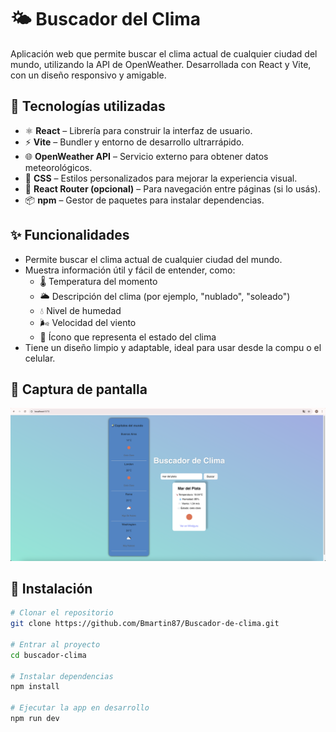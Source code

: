 # 🌤️ Buscador del Clima

Aplicación web que permite buscar el clima actual de cualquier ciudad del mundo, utilizando la API de OpenWeather. Desarrollada con React y Vite, con un diseño responsivo y amigable.

## 🚀 Tecnologías utilizadas

- ⚛️ **React** – Librería para construir la interfaz de usuario.
- ⚡ **Vite** – Bundler y entorno de desarrollo ultrarrápido.
- 🌐 **OpenWeather API** – Servicio externo para obtener datos meteorológicos.
- 💅 **CSS** – Estilos personalizados para mejorar la experiencia visual.
- 🧭 **React Router (opcional)** – Para navegación entre páginas (si lo usás).
- 📦 **npm** – Gestor de paquetes para instalar dependencias.

## ✨ Funcionalidades

- Permite buscar el clima actual de cualquier ciudad del mundo.
- Muestra información útil y fácil de entender, como:
  - 🌡️ Temperatura del momento
  - 🌥️ Descripción del clima (por ejemplo, "nublado", "soleado")
  - 💧 Nivel de humedad
  - 🌬️ Velocidad del viento
  - 🌈 Ícono que representa el estado del clima
- Tiene un diseño limpio y adaptable, ideal para usar desde la compu o el celular.



## 📸 Captura de pantalla

![Vista previa de la app](./src/assets/Screenshot.png)



## 🔧 Instalación

```bash
# Clonar el repositorio
git clone https://github.com/Bmartin87/Buscador-de-clima.git

# Entrar al proyecto
cd buscador-clima

# Instalar dependencias
npm install

# Ejecutar la app en desarrollo
npm run dev
